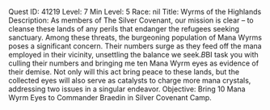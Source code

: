 Quest ID: 41219
Level: 7
Min Level: 5
Race: nil
Title: Wyrms of the Highlands
Description: As members of The Silver Covenant, our mission is clear – to cleanse these lands of any perils that endanger the refugees seeking sanctuary. Among these threats, the burgeoning population of Mana Wyrms poses a significant concern. Their numbers surge as they feed off the mana employed in their vicinity, unsettling the balance we seek.$B$BI task you with culling their numbers and bringing me ten Mana Wyrm eyes as evidence of their demise. Not only will this act bring peace to these lands, but the collected eyes will also serve as catalysts to charge more mana crystals, addressing two issues in a singular endeavor.
Objective: Bring 10 Mana Wyrm Eyes to Commander Braedin in Silver Covenant Camp.
